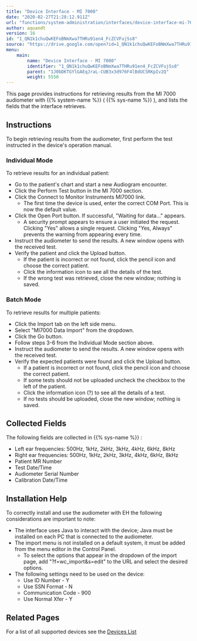 ```yaml
---
title: "Device Interface - MI 7000"
date: "2020-02-27T21:28:12.911Z"
url: "functions/system-administration/interfaces/device-interface-mi-7000.html"
author: aquandt
version: 16
id: "1_QN1k1chuQwKEFoBNmXwa7THRu91en4_FcZCVFujSs8"
source: "https://drive.google.com/open?id=1_QN1k1chuQwKEFoBNmXwa7THRu91en4_FcZCVFujSs8"
menu:
    main:
        name: "Device Interface - MI 7000"
        identifier: "1_QN1k1chuQwKEFoBNmXwa7THRu91en4_FcZCVFujSs8"
        parent: "1J0bDKTGYlGAEqJraL-CUB3x3d976F4lBdUCSRKpIv2Q"
        weight: 5550
---
```

This page provides instructions for retrieving results from the MI 7000 audiometer with {{% system-name %}} ( {{% sys-name %}} ), and lists the fields that the interface retrieves.

## Instructions

To begin retrieving results from the audiometer, first perform the test instructed in the device's operation manual.

### Individual Mode

To retrieve results for an individual patient:

* Go to the patient's chart and start a new Audiogram encounter.
* Click the Perform Test button in the MI 7000 section.
* Click the Connect to Monitor Instruments MI7000 link.
    * The first time the device is used, enter the correct COM Port. This is now the default value.
* Click the Open Port button. If successful, "Waiting for data..." appears.
    * A security prompt appears to ensure a user initiated the request. Clicking "Yes" allows a single request. Clicking "Yes, Always" prevents the warning from appearing every time.
* Instruct the audiometer to send the results. A new window opens with the received test.
* Verify the patient and click the Upload button.
    * If the patient is incorrect or not found, click the pencil icon and choose the correct patient.
    * Click the information icon to see all the details of the test.
    * If the wrong test was retrieved, close the new window; nothing is saved.

### Batch Mode

To retrieve results for multiple patients:

* Click the Import tab on the left side menu.
* Select "MI7000 Data Import" from the dropdown.
* Click the Go button.
* Follow steps 3-6 from the Individual Mode section above.
* Instruct the audiometer to send the results. A new window opens with the received test.
* Verify the expected patients were found and click the Upload button.
    * If a patient is incorrect or not found, click the pencil icon and choose the correct patient.
    * If some tests should not be uploaded uncheck the checkbox to the left of the patient.
    * Click the information icon (?) to see all the details of a test.
    * If no tests should be uploaded, close the new window; nothing is saved.

## Collected Fields

The following fields are collected in {{% sys-name %}} :

* Left ear frequencies: 500Hz, 1kHz, 2kHz, 3kHz, 4kHz, 6kHz, 8kHz
* Right ear frequencies: 500Hz, 1kHz, 2kHz, 3kHz, 4kHz, 6kHz, 8kHz
* Patient MR Number
* Test Date/Time
* Audiometer Serial Number
* Calibration Date/Time

## Installation Help

To correctly install and use the audiometer with EH the following considerations are important to note:

* The interface uses Java to interact with the device; Java must be installed on each PC that is connected to the audiometer.
* The import menu is not installed on a default system, it must be added from the menu editor in the Control Panel.
    * To select the options that appear in the dropdown of the import page, add "?f=wc_import&s=edit" to the URL and select the desired options.
* The following settings need to be used on the device:
    * Use ID Number - Y
    * Use SSN Format - N
    * Communication Code - 900
    * Use Normal Xfer - Y

## Related Pages

For a list of all supported devices see the [Devices List](../../../resources/system-specifications/interface-specifications.html)

